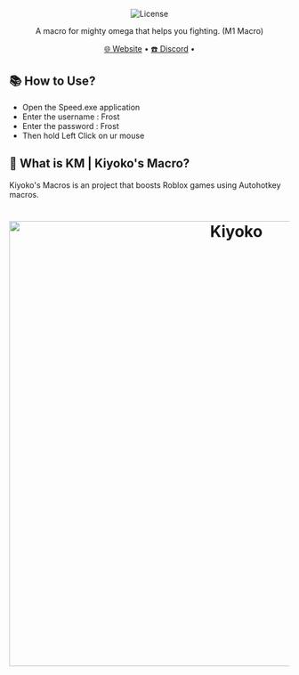   <p align="center">
    <img alt="License" src="https://camo.githubusercontent.com/1fa5dd0488f9004c806e1e402a68aaa3a998554fc47f33f4dd6892cc8b39d6ff/68747470733a2f2f696d672e736869656c64732e696f2f6769746875622f6c6963656e73652f61746c61732d6f732f61746c61733f7374796c653d666f722d7468652d6261646765266c6f676f3d67697468756226636f6c6f723d314139314646"/>
  </p>
<p align="center">A macro for mighty omega that helps you fighting. (M1 Macro)</p>

<p align="center">
  <a href="https://kiyokosmacros.netlify.app/" target="_blank">🌐 Website</a>
  •
  <a href="https://discord.gg/8xPc9x4Gus" target="_blank">☎️ Discord</a>
  •
</p>

## 📚 **How to Use?**
- Open the Speed.exe application
- Enter the username : Frost
- Enter the password : Frost
- Then hold Left Click on ur mouse

## 🤔 What is KM | Kiyoko's Macro?
Kiyoko's Macros is an project that boosts Roblox games using Autohotkey macros.

<h1 align="center">
  <a href="https://discord.gg/8xPc9x4Gus" target="_blank"><img src="https://cdn.discordapp.com/attachments/805554377745235974/1217181582343934072/kiyokothumbnail.png?ex=660317af&is=65f0a2af&hm=d94644e71569f317f3eb6d80d5661d99a1d9828355e5255b1530761042dbd4d9&" alt="Kiyoko" width="800"></a>
</h1>

